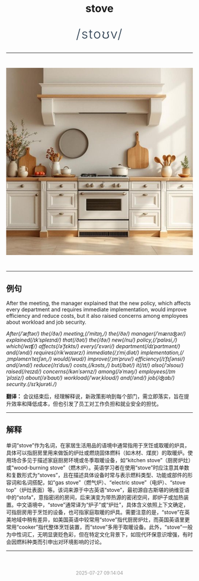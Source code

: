 <div align="center">

# stove

<div style="margin: 30px 0;">
<h1 style="font-size: 2.5em; font-weight: 300; letter-spacing: 2px; margin: 0; color: #2c3e50;">
/stoʊv/
</h1>
</div>

</div>

---

<div align="center" style="margin: 40px 0;">

![stove](images/stove.png)

</div>

---

## 例句

After the meeting, the manager explained that the new policy, which affects every department and requires immediate implementation, would improve efficiency and reduce costs, but it also raised concerns among employees about workload and job security.

*After(/ˈæftər/) the(/ðə/) meeting,(/ˈmitɪŋ,/) the(/ðə/) manager(/ˈmænɪʤər/) explained(/ɪkˈspleɪnd/) that(/ðət/) the(/ðə/) new(/nu/) policy,(/ˈpɑləsi,/) which(/wɪʧ/) affects(/əˈfɛkts/) every(/ˈɛvəri/) department(/dɪˈpɑrtmənt/) and(/ənd/) requires(/rikˈwaɪərz/) immediate(/ˌɪˈmiˌdiət/) implementation,(/ˌɪmpləmɛnˈteɪʃən,/) would(/wʊd/) improve(/ˌɪmˈpruv/) efficiency(/ɪˈfɪʃənsi/) and(/ənd/) reduce(/rɪˈdus/) costs,(/kɔsts,/) but(/bət/) it(/ɪt/) also(/ˈɔlsoʊ/) raised(/reɪzd/) concerns(/kənˈsərnz/) among(/əˈməŋ/) employees(/ɪmˈplɔɪiz/) about(/əˈbaʊt/) workload(/ˈwərˌkloʊd/) and(/ənd/) job(/ʤɑb/) security.(/sɪˈkjʊrəti./)*

**翻译：** 会议结束后，经理解释说，新政策影响到每个部门，需立即落实，旨在提升效率和降低成本，但也引发了员工对工作负担和就业安全的担忧。

---

## 解释

单词“stove”作为名词，在家居生活用品的语境中通常指用于烹饪或取暖的炉具，具体可以指厨房里用来做饭的炉灶或燃烧固体燃料（如木材、煤炭）的取暖炉。使用场合多见于描述家庭厨房环境或冬季取暖设备，如“kitchen stove”（厨房炉灶）或“wood-burning stove”（燃木炉）。英语学习者在使用“stove”时应注意其单数和复数形式为“stoves”，且在描述具体设备时常与表示燃料类型、功能或部件的形容词和名词搭配，如“gas stove”（燃气炉）、“electric stove”（电炉）、“stove top”（炉灶表面）等。该词来源于中古英语“stove”，最初源自古斯堪的纳维亚语中的“stofa”，意指密闭的房间，后来演变为带热源的密闭空间，即炉子或加热装置。中文语境中，“stove”通常译为“炉子”或“炉灶”，具体含义依照上下文确定，可指厨房用于烹饪的设备，也可指家庭取暖的炉具。需要注意的是，“stove”在英美地域中稍有差异，如美国英语中较常用“stove”指代厨房炉灶，而英国英语里更常用“cooker”指代整体烹饪装置，而“stove”多用于取暖设备。此外，“stove”一般为中性词汇，无明显褒贬色彩，但在特定文化背景下，如现代环保意识增强，有时会因燃料种类而引申出对环境影响的讨论。


---

<div align="center" style="margin-top: 50px;">
<small style="color: #999; font-size: 0.9em;">2025-07-27 09:14:04</small>
</div>

